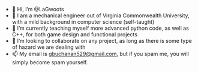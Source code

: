 - 👋 Hi, I’m @LaGwoots
- 👀 I am a mechanical engineer out of Virginia Commonwealth University, with a mild background in computer science (self-taught)
- 🌱 I’m currently teaching myself more advanced python code, as well as C++, for both game design and functional projects
- 💞️ I’m looking to collaborate on any project, as long as there is some type of hazard we are dealing with 
- 📫 My email is gbuchanan529@gmail.com, but if you spam me, you will simply become spam yourself. 

<!---
LaGwoots/LaGwoots is a ✨ special ✨ repository because its `README.md` (this file) appears on your GitHub profile.
You can click the Preview link to take a look at your changes.
--->
